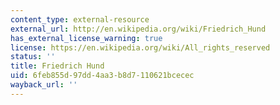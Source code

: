 ```yaml
---
content_type: external-resource
external_url: http://en.wikipedia.org/wiki/Friedrich_Hund
has_external_license_warning: true
license: https://en.wikipedia.org/wiki/All_rights_reserved
status: ''
title: Friedrich Hund
uid: 6feb855d-97dd-4aa3-b8d7-110621bcecec
wayback_url: ''
---
```

